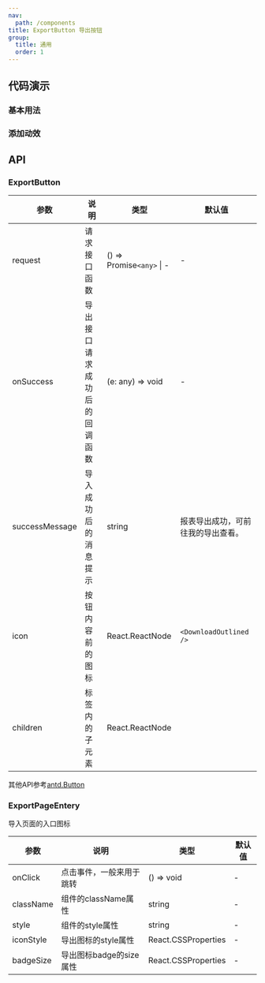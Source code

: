 ```yaml
---
nav:
  path: /components
title: ExportButton 导出按钮
group: 
  title: 通用
  order: 1
---
```


## 代码演示

### 基本用法

<code src="./demo/base.tsx"></code>

### 添加动效

<code src="./demo/animation.tsx"></code>

## API

### ExportButton

| 参数 | 说明 | 类型 | 默认值 |
| --- | --- | --- | --- |
| request | 请求接口函数 | () => Promise`<any>` \| - | - |
| onSuccess | 导出接口请求成功后的回调函数 | (e: any) => void | - |
| successMessage | 导入成功后的消息提示 | string | 报表导出成功，可前往我的导出查看。 |
| icon | 按钮内容前的图标 | React.ReactNode | `<DownloadOutlined />` |
| children | 标签内的子元素 | React.ReactNode |

其他API参考[antd.Button](https://ant.design/components/button-cn/#API)

### ExportPageEntery

导入页面的入口图标

| 参数 | 说明 | 类型 | 默认值 |
| --- | --- | --- | --- |
| onClick | 点击事件，一般来用于跳转 | () => void | - |
| className | 组件的className属性 | string | - |
| style | 组件的style属性 | string | - |
| iconStyle | 导出图标的style属性 | React.CSSProperties | - |
| badgeSize | 导出图标badge的size属性 | React.CSSProperties | - |